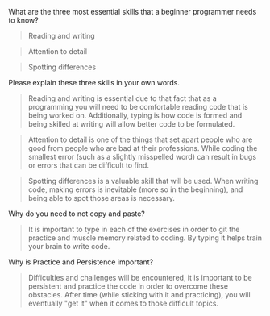  What are the three most essential skills that a beginner programmer needs to know?

> Reading and writing

> Attention to detail

> Spotting differences


 Please explain these three skills in your own words.

> Reading and writing is essential due to that fact that as a programming you will need to be comfortable reading code
that is being worked on.  Additionally, typing is how code is formed and being skilled at writing will allow better code
to be formulated.

> Attention to detail is one of the things that set apart people who are good from people who are bad at their professions.
While coding the smallest error (such as a slightly misspelled word) can result in bugs or errors that can be difficult to find.

> Spotting differences is a valuable skill that will be used.  When writing code, making errors is inevitable (more so in the
beginning), and being able to spot those areas is necessary. 

 Why do you need to not copy and paste?

> It is important to type in each of the exercises in order to git the practice and muscle memory related to coding.  By typing
it helps train your brain to write code.

 Why is Practice and Persistence important?
 
> Difficulties and challenges will be encountered, it is important to be persistent and practice the code in order to 
overcome these obstacles.  After time (while sticking with it and practicing), you will eventually "get it" when it comes
to those difficult topics.
